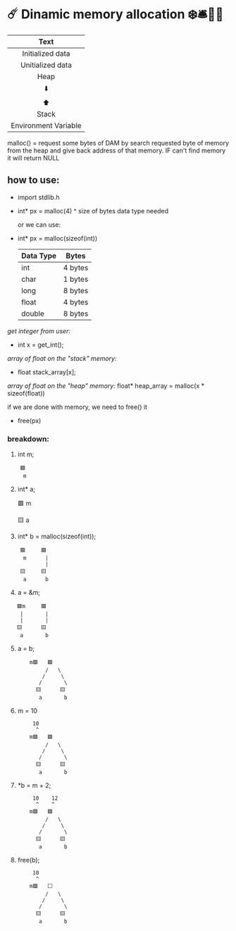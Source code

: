# ☄️ **Dinamic memory allocation** ❄️🛎️🏯🚨

|              Text               |
|:-------------------------------:|
|        Initialized data         |
|        Unitialized data         |
|              Heap               |
|               ⬇️               |
|               ⬆️               ||
|             Stack               |
|      Environment Variable       |


malloc() = request some bytes of DAM by search requested byte of memory from the heap
            and give back address of that memory. IF can't find memory it will return
            NULL

## how to use:
- import stdlib.h

- int* px = malloc(4)
                   ^
                   size of bytes data type needed

  or we can use:
- int* px = malloc(sizeof(int))

    | Data Type    | Bytes         |
    | ------------ |:-------------:|
    | int          |  4 bytes      |
    | char         |  1 bytes      |
    | long         | 8 bytes       |
    | float        | 4 bytes       |
    | double       | 8 bytes       |

*get integer from user:*
- int x = get_int();

*array of float on the "stack" memory:*
- float stack_array[x];

*array of float on the "heap" memory:*
float* heap_array = malloc(x * sizeof(float))


 if we are done with memory, we need to free() it
- free(px)


### breakdown:

1. int m;
```
    🟩
     m
```

2. int* a;

     🟩
      m

     🟨
      a


3. int* b = malloc(sizeof(int));
```
    🟩     🟩
     m      |
            |
    🟨     🟨
     a      b
```
4. a = &m;
```
   🟩m     🟩
    |       |
    |       |
   🟨      🟨
    a       b
```
5. a = b;
```
       m🟩   🟩
            /   \
           /     \
          /       \
         🟨      🟨
          a       b
```
6. m = 10
```
        10
         ^
       m🟩   🟩
            /   \
           /     \
          /       \
         🟨      🟨
          a       b
```
7. *b = m + 2;
```
        10    12
         ^    ^
       m🟩   🟩
            /   \
           /     \
          /       \
         🟨      🟨
          a       b
```
8. free(b);
```
        10
         ^
       m🟩   ⬜
            /   \
           /     \
          /       \
         🟨      🟨
          a       b
```

